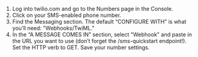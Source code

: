 1. Log into twilio.com and go to the Numbers page in the Console.
2. Click on your SMS-enabled phone number.
3. Find the Messaging section. The default “CONFIGURE WITH” is what you’ll need: "Webhooks/TwiML."
4. In the “A MESSAGE COMES IN” section, select "Webhook" and paste in the URL you want to use (don’t forget the /sms-quickstart endpoint!). Set the HTTP verb to GET. Save your number settings.
